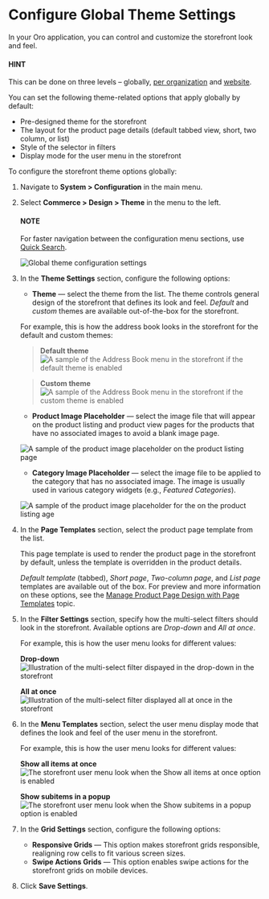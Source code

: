 <a id="configuration-commerce-design-theme-theme-settings-globally"></a>

<a id="configuration-commerce-design-theme-page-templates"></a>

<a id="configuration-commerce-design-theme-filter-settings"></a>

<a id="configuration-commerce-design-theme-menu-templates"></a>

<a id="configuration-commerce-design-theme"></a>

# Configure Global Theme Settings

In your Oro application, you can control and customize the storefront look and feel.

#### HINT
This can be done on three levels – globally, [per organization](../../../user-management/organizations/org-configuration/commerce/design/organization-theme.md#configuration-commerce-design-theme-theme-settings-organization) and [website](../../../websites/web-configuration/commerce/design/website-theme.md#configuration-commerce-design-theme-theme-settings-website).

You can set the following theme-related options that apply globally by default:

* Pre-designed theme for the storefront
* The layout for the product page details (default tabbed view, short, two column, or list)
* Style of the selector in filters
* Display mode for the user menu in the storefront

To configure the storefront theme options globally:

1. Navigate to **System > Configuration** in the main menu.
2. Select **Commerce > Design > Theme** in the menu to the left.

   #### NOTE
   For faster navigation between the configuration menu sections, use [Quick Search](../../quick-search.md#user-guide-system-configuration-quick-search).

   ![Global theme configuration settings](user/img/system/config_commerce/design/design_theme_global.png)
3. In the **Theme Settings** section, configure the following options:
   * **Theme** — select the theme from the list. The theme controls general design of the storefront that defines its look and feel. *Default* and *custom* themes are available out-of-the-box for the storefront.

   For example, this is how the address book looks in the storefront for the default and custom themes:
   > **Default theme**
   > ![A sample of the Address Book menu in the storefront if the default theme is enabled](user/img/system/config_commerce/design/MyProfileAddressBooks.png)

   > **Custom theme**
   > ![A sample of the Address Book menu in the storefront if the custom theme is enabled](user/img/system/config_commerce/design/address_book_compact.png)
   * **Product Image Placeholder** — select the image file that will appear on the product listing and product view pages for the products that have no associated images to avoid a blank image page.

   ![A sample of the product image placeholder on the product listing page](user/img/system/config_commerce/design/product_image_placeholder.png)
   * **Category Image Placeholder** — select the image file to be applied to the category that has no associated image. The image is usually used in various category widgets (e.g., *Featured Categories*).

   ![A sample of the product image placeholder for the on the product listing age](user/img/system/config_commerce/design/category_image_placeholder.png)
4. In the **Page Templates** section, select the product page template from the list.

   This page template is used to render the product page in the storefront by default, unless the template is overridden in the product details.

   *Default template* (tabbed), *Short page*, *Two-column page*, and *List page* templates are available out of the box. For preview and more information on these options, see the [Manage Product Page Design with Page Templates](../../../../products/products/page-templates.md#user-guide-page-templates) topic.
5. In the **Filter Settings** section, specify how the multi-select filters should look in the storefront. Available options are *Drop-down* and *All at once*.

   For example, this is how the user menu looks for different values:

   **Drop-down**
   ![Illustration of the multi-select filter dispayed in the drop-down in the storefront](user/img/system/config_commerce/design/filter_settings_dropdown.png)

   **All at once**
   ![Illustration of the multi-select filter displayed all at once in the storefront](user/img/system/config_commerce/design/filter_settings_allatonce.png)
6. In the **Menu Templates** section, select the user menu display mode that defines the look and feel of the user menu in the storefront.

   For example, this is how the user menu looks for different values:

   **Show all items at once**
   ![The storefront user menu look when the Show all items at once option is enabled](user/img/system/config_commerce/design/ShowAllItemsAtOnce.png)

   **Show subitems in a popup**
   ![The storefront user menu look when the Show subitems in a popup option is enabled](user/img/system/config_commerce/design/ShowSubitemsInPopup.png)
7. In the **Grid Settings** section, configure the following options:
   * **Responsive Grids** — This option makes storefront grids responsible, realigning row cells to fit various screen sizes.
   * **Swipe Actions Grids** — This option enables swipe actions for the storefront grids on mobile devices.
8. Click **Save Settings**.
